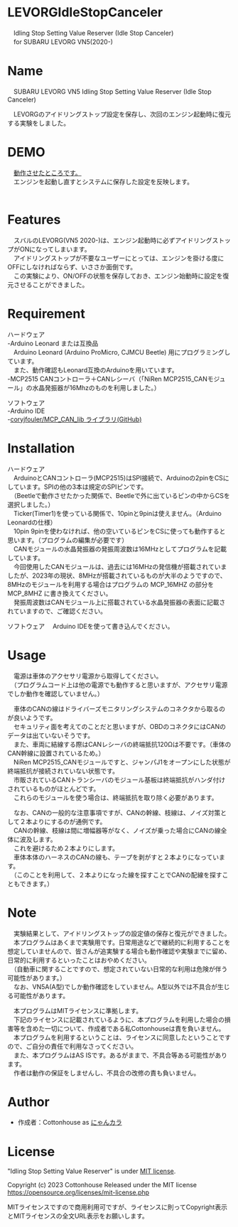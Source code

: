 # LEVORGIdleStopCanceler
　Idling Stop Setting Value Reserver (Idle Stop Canceler)  
　for SUBARU LEVORG VN5(2020-)

# Name
　SUBARU LEVORG VN5 Idling Stop Setting Value Reserver (Idle Stop Canceler)  

　LEVORGのアイドリングストップ設定を保存し、次回のエンジン起動時に復元する実験をしました。  
 
# DEMO
　[動作させたところです。](https://youtube.com/shorts/Mov6Zhl9ecg)  
　エンジンを起動し直すとシステムに保存した設定を反映します。  
　
# Features
　スバルのLEVORG(VN5 2020-)は、エンジン起動時に必ずアイドリングストップがONになってしまいます。  
　アイドリングストップが不要なユーザーにとっては、エンジンを掛ける度にOFFにしなければならず、いささか面倒です。  
　この実験により、ON/OFFの状態を保存しておき、エンジン始動時に設定を復元させることができました。  

# Requirement
ハードウェア  
-Arduino Leonard または互換品  
 　Arduino Leonard (Arduino ProMicro, CJMCU Beetle) 用にプログラミングしています。  
 　また、動作確認もLeonard互換のArduinoを用いています。  
-MCP2515 CANコントローラ＋CANレシーバ（「NiRen MCP2515_CANモジュール」の水晶発振器が16Mhzのものを利用しました。）  

ソフトウェア  
-Arduino IDE  
-[coryjfouler/MCP_CAN_lib ライブラリ(GitHub)](https://github.com/coryjfowler/MCP_CAN_lib)  

# Installation
ハードウェア  
　ArduinoとCANコントローラ(MCP2515)はSPI接続で、Arduinoの2pinをCSにしています。SPIの他の3本は規定のSPIピンです。  
　（Beetleで動作させたかった関係で、Beetleで外に出ているピンの中からCSを選択しました。）  
　Ticker(Timer1)を使っている関係で、10pinと9pinは使えません。（Arduino Leonardの仕様）  
　10pin 9pinを使わなければ、他の空いているピンをCSに使っても動作すると思います。（プログラムの編集が必要です）  
　CANモジュールの水晶発振器の発振周波数は16MHzとしてプログラムを記載しています。  
　今回使用したCANモジュールは、過去には16MHzの発信機が搭載されていましたが、2023年の現状、8MHzが搭載されているものが大半のようですので、8MHzのモジュールを利用する場合はプログラムの MCP_16MHZ の部分を MCP_8MHZ に書き換えてください。  
　発振周波数はCANモジュール上に搭載されている水晶発振器の表面に記載されていますので、ご確認ください。  

ソフトウェア
　Arduino IDEを使って書き込んでください。  

# Usage
　電源は車体のアクセサリ電源から取得してください。  
　（プログラムコード上は他の電源でも動作すると思いますが、アクセサリ電源でしか動作を確認していません。）  
 
　車体のCANの線はドライバーズモニタリングシステムのコネクタから取るのが良いようです。  
　セキュリティ面を考えてのことだと思いますが、OBDのコネクタにはCANのデータは出ていないそうです。  
　また、車両に結線する際はCANレシーバの終端抵抗120Ωは不要です。（車体のCAN幹線に設置されているため。）  
　NiRen MCP2515_CANモジュールですと、ジャンパJ1をオープンにした状態が終端抵抗が接続されていない状態です。  
　市販されているCANトランシーバのモジュール基板は終端抵抗がハンダ付けされているものがほとんどです。  
　これらのモジュールを使う場合は、終端抵抗を取り除く必要があります。  
 
　なお、CANの一般的な注意事項ですが、CANの幹線、枝線は、ノイズ対策として２本よりにするのが通例です。  
　CANの幹線、枝線は間に増幅器等がなく、ノイズが乗った場合にCANの線全体に波及します。  
　これを避けるため２本よりにします。  
　車体本体のハーネスのCANの線も、テープを剥がすと２本よりになっています。  
　（このことを利用して、２本よりになった線を探すことでCANの配線を探すこともできます。）  

# Note
　実験結果として、アイドリングストップの設定値の保存と復元ができました。  
　本プログラムはあくまで実験用です。日常用途などで継続的に利用することを想定していませんので、皆さんが追実験する場合も動作確認や実験までに留め、日常的に利用するといったことはおやめください。  
　（自動車に関することですので、想定されていない日常的な利用は危険が伴う可能性があります。）  
　なお、VN5A(A型)でしか動作確認をしていません。A型以外では不具合が生じる可能性があります。  

　本プログラムはMITライセンスに準拠します。  
　下記のライセンスに記載されているように、本プログラムを利用した場合の損害等を含めた一切について、作成者である私Cottonhouseは責を負いません。  
　本プログラムを利用するということは、ライセンスに同意したということですので、ご自分の責任で利用なさってください。  
　また、本プログラムはAS ISです。あるがままで、不具合等ある可能性があります。  
　作者は動作の保証をしませんし、不具合の改修の責も負いません。  

# Author
* 作成者：Cottonhouse as [にゃんカラ](https://minkara.carview.co.jp/userid/2407630/profile/)

# License
"Idling Stop Setting Value Reserver" is under [MIT license](https://en.wikipedia.org/wiki/MIT_License).

Copyright (c) 2023 Cottonhouse
Released under the MIT license
https://opensource.org/licenses/mit-license.php

MITライセンスですので商用利用可ですが、ライセンスに則ってCopyright表示とMITライセンスの全文URL表示をお願いします。